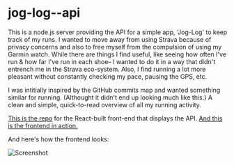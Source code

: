 # jog-log--api

This is a node.js server providing the API for a simple app, 'Jog-Log' to keep track of my runs. I wanted to move away from using Strava because of privacy concerns and also to free myself from the compulsion of using my Garmin watch. While there are things I find useful, like seeing how often I've run & how far I've run in each shoe– I wanted to do it in a way that didn't entrench me in the Strava eco-system. Also, I find running a lot more pleasant without constantly checking my pace, pausing the GPS, etc.

I was intitially inspired by the GitHub commits map and wanted something similar for running. (Althought it didn't end up looking much like this.) A clean and simple, quick-to-read overview of all my running activity.

[This is the repo](https://github.com/ed-dickinson/jog-log--react) for the React-built front-end that displays the API. [And this is the frontend in action.](https://jog-log.netlify.app/)

And here's how the frontend looks:

![Screenshot](https://i.postimg.cc/kgbCn2Cp/Screen-Shot-2021-11-21-at-10-10-24.png)
